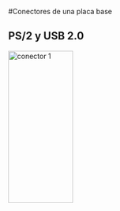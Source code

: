 #Conectores de una placa base
## PS/2 y USB 2.0
<img width="131" height="309" alt="conector 1" src="https://github.com/user-attachments/assets/baaa2b14-2ce3-4ca7-95fa-4099312d189e" />
